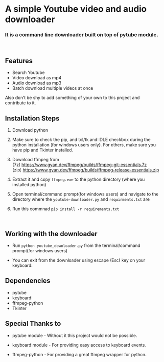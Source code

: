 # A simple Youtube video and audio downloader

### It is a command line downloader built on top of pytube module.
<br>

## Features
- Search Youtube
- Video download as mp4
- Audio download as mp3
- Batch download multiple videos at once


Also don't be shy to add something of your own to this project and contribute to it.
<br>

## Installation Steps
1. Download python

2. Make sure to check the pip, and tcl/tk and IDLE checkbox during the python installation (for windows users only).
For others, make sure you have pip and Tkinter installed.

3. Download ffmpeg from <br> (7z) https://www.gyan.dev/ffmpeg/builds/ffmpeg-git-essentials.7z <br> (zip) https://www.gyan.dev/ffmpeg/builds/ffmpeg-release-essentials.zip

4. Extract it and copy `ffmpeg.exe` to the python directory (where you installed python)

5. Open terminal/command prompt(for windows users) and navigate to the directory where the `youtube-downloader.py` and `requirments.txt` are

6. Run this commnad `pip install -r requirements.txt`
<br>

## Working with the downloader
- Run `python youtube_downloader.py` from the terminal/command prompt(for windows users)

- You can exit from the downloader using escape (Esc) key on your keyboard. 

## Dependencies
- pytube
- keyboard
- ffmpeg-python
- Tkinter

## Special Thanks to
- pytube module - Without it this project would not be possible.

- keyboard module - For providing easy access to keyboard events.

- ffmpeg-python - For providing a great ffmpeg wrapper for python.

